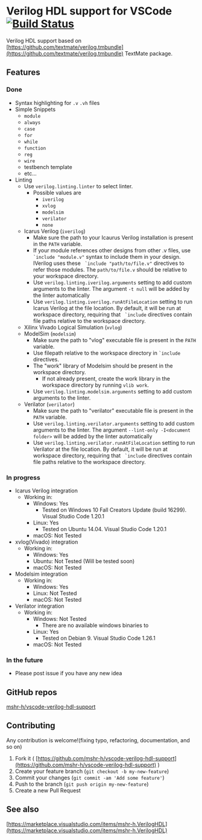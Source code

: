 # Verilog HDL support for VSCode [![Build Status](https://travis-ci.org/mshr-h/vscode-verilog-hdl-support.svg?branch=master)](https://travis-ci.org/mshr-h/vscode-verilog-hdl-support)
Verilog HDL support based on [https://github.com/textmate/verilog.tmbundle](https://github.com/textmate/verilog.tmbundle) TextMate package.

## Features
### Done
- Syntax highlighting for `.v` `.vh` files
- Simple Snippets
    * `module`
    * `always`
    * `case`
    * `for`
    * `while`
    * `function`
    * `reg`
    * `wire`
    * testbench template
    * etc...
- Linting
    * Use `verilog.linting.linter` to select linter.
        - Possible values are
            * `iverilog`
            * `xvlog`
            * `modelsim`
            * `verilator`
            * `none`
    * Icarus Verilog (`iverilog`)
        - Make sure the path to your Icaurus Verilog installation is present in the `PATH` variable.
        - If your module references other designs from other .v files, use `` `include "module.v"`` syntax to include them in your design. IVerilog uses these `` `include "path/to/file.v"`` directives to refer those modules. The `path/to/file.v` should be relative to your workspace directory.
        - Use `verilog.linting.iverilog.arguments` setting to add custom arguments to the linter. The argument `-t null` will be added by the linter automatically
        - Use `verilog.linting.iverilog.runAtFileLocation` setting to run Icarus Verilog at the file location. By default, it will be run at workspace directory, requiring that `` `include`` directives contain file paths relative to the workspace directory.
    * Xilinx Vivado Logical Simulation (`xvlog`)
    * ModelSim (`modelsim`)
        - Make sure the path to "vlog" executable file is present in the `PATH` variable.
        - Use filepath relative to the workspace directory in `` `include `` directives.
        - The "work" library of Modelsim should be present in the workspace directory.
            * If not already present, create the work library in the workspace directory by running `vlib work`.
        - Use `verilog.linting.modelsim.arguments` setting to add custom arguments to the linter.
    * Verilator (`verilator`)
        - Make sure the path to "verilator" executable file is present in the `PATH` variable.
        - Use `verilog.linting.verilator.arguments` setting to add custom arguments to the linter. The argument `--lint-only -I<document folder>` will be added by the linter automatically
        - Use `verilog.linting.verilator.runAtFileLocation` setting to run Verilator at the file location. By default, it will be run at workspace directory, requiring that `` `include`` directives contain file paths relative to the workspace directory.
### In progress
- Icarus Verilog integration
    * Working in:
        - Windows: Yes
            * Tested on Windows 10 Fall Creators Update (build 16299). Visual Studio Code 1.20.1
        - Linux: Yes
            * Tested on Ubuntu 14.04. Visual Studio Code 1.20.1
        - macOS: Not Tested
- xvlog(Vivado) integration
    * Working in:
        - Windows: Yes
        - Ubuntu: Not Tested (Will be tested soon)
        - macOS: Not Tested
- Modelsim integration
    * Working in:
        - Windows: Yes
        - Linux: Not Tested
        - macOS: Not Tested
- Verilator integration
    * Working in:
        - Windows: Not Tested
            * There are no available windows binaries to
        - Linux: Yes
            * Tested on Debian 9. Visual Studio Code 1.26.1
        - macOS: Not Tested

### In the future
- Please post issue if you have any new idea

## GitHub repos
[mshr-h/vscode-verilog-hdl-support](https://github.com/mshr-h/vscode-verilog-hdl-support)

## Contributing
Any contribution is welcome!(fixing typo, refactoring, documentation, and so on)

1. Fork it ( [https://github.com/mshr-h/vscode-verilog-hdl-support](https://github.com/mshr-h/vscode-verilog-hdl-support) )
2. Create your feature branch (`git checkout -b my-new-feature`)
3. Commit your changes (`git commit -am 'Add some feature'`)
4. Push to the branch (`git push origin my-new-feature`)
5. Create a new Pull Request

## See also
[https://marketplace.visualstudio.com/items/mshr-h.VerilogHDL](https://marketplace.visualstudio.com/items/mshr-h.VerilogHDL)
